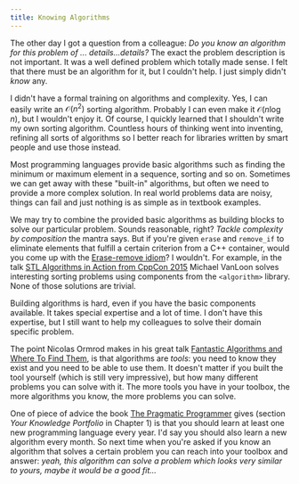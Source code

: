 ```yaml
---
title: Knowing Algorithms
---
```


The other day I got a question from a colleague:  _Do you know an algorithm for
this problem of ... details...details?_  The exact the problem description is
not important.  It was a well defined problem which totally made sense.  I felt
that there must be an algorithm for it, but I couldn't help.  I just simply
didn't _know_ any.

I didn't have a formal training on algorithms and complexity.  Yes, I can
easily write an $\mathcal{O}(n^2)$ sorting algorithm.  Probably I can even make
it $\mathcal{O}(n \log n)$, but I wouldn't enjoy it.  Of course, I quickly
learned that I shouldn't write my own sorting algorithm.  Countless hours of
thinking went into inventing, refining all sorts of algorithms so I better
reach for libraries written by smart people and use those instead.

Most programming languages provide basic algorithms such as finding the minimum
or maximum element in a sequence, sorting and so on.  Sometimes we can get away
with these "built-in" algorithms, but often we need to provide a more complex
solution.  In real world problems data are noisy, things can fail and just
nothing is as simple as in textbook examples.

We may try to combine the provided basic algorithms as building blocks to solve
our particular problem.  Sounds reasonable, right?  _Tackle complexity by
composition_ the mantra says.  But if you're given `erase` and `remove_if` to
eliminate elements that fulfill a certain criterion from a C++ container, would
you come up with the [Erase-remove idiom][1]?  I wouldn't.  For example, in the
talk [STL Algorithms in Action from CppCon 2015][2] Michael VanLoon solves
interesting sorting problems using components from the `<algorithm>` library.
None of those solutions are trivial.

Building algorithms is hard, even if you have the basic components available.
It takes special expertise and a lot of time.  I don't have this expertise, but
I still want to help my colleagues to solve their domain specific problem.

The point Nicolas Ormrod makes in his great talk [Fantastic Algorithms and
Where To Find Them][3], is that algorithms are _tools_: you need to know they
exist and you need to be able to use them.  It doesn't matter if you built the
tool yourself (which is still very impressive), but how many different problems
you can solve with it.  The more tools you have in your toolbox, the more
algorithms you know, the more problems you can solve.

One of piece of advice the book [The Pragmatic Programmer][4] gives (section
_Your Knowledge Portfolio_ in Chapter 1) is that you should learn at least one
new programming language every year.  I'd say you should also learn a new
algorithm every month.  So next time when you're asked if you know an algorithm
that solves a certain problem you can reach into your toolbox and answer:
_yeah, this algorithm can solve a problem which looks very similar to yours,
maybe it would be a good fit..._

[1]: https://en.wikipedia.org/wiki/Erase%E2%80%93remove_idiom
[2]: https://www.youtube.com/watch?v=eidEEmGLQcU
[3]: https://www.youtube.com/watch?v=YA-nB2wjVcI
[4]: https://en.wikipedia.org/wiki/The_Pragmatic_Programmer
